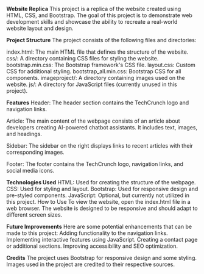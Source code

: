 **Website Replica**
This project is a replica of the website created using HTML, CSS, and Bootstrap. The goal of this project is to demonstrate web development skills and showcase the ability to recreate a real-world website layout and design.

**Project Structure**
The project consists of the following files and directories:

index.html: The main HTML file that defines the structure of the website.
css/: A directory containing CSS files for styling the website.
bootstrap.min.css: The Bootstrap framework's CSS file.
layout.css: Custom CSS for additional styling.
bootstrap_all.min.css: Bootstrap CSS for all components.
imageproject/: A directory containing images used on the website.
js/: A directory for JavaScript files (currently unused in this project).

**Features**
Header: The header section contains the TechCrunch logo and navigation links.

Article: The main content of the webpage consists of an article about developers creating AI-powered chatbot assistants. It includes text, images, and headings.

Sidebar: The sidebar on the right displays links to recent articles with their corresponding images.

Footer: The footer contains the TechCrunch logo, navigation links, and social media icons.

**Technologies Used**
HTML: Used for creating the structure of the webpage.
CSS: Used for styling and layout.
Bootstrap: Used for responsive design and pre-styled components.
JavaScript: Optional, but currently not utilized in this project.
How to Use
To view the website, open the index.html file in a web browser. The website is designed to be responsive and should adapt to different screen sizes.

**Future Improvements**
Here are some potential enhancements that can be made to this project:
Adding functionality to the navigation links.
Implementing interactive features using JavaScript.
Creating a contact page or additional sections.
Improving accessibility and SEO optimization.

**Credits**
The project uses Bootstrap for responsive design and some styling.
Images used in the project are credited to their respective sources.
